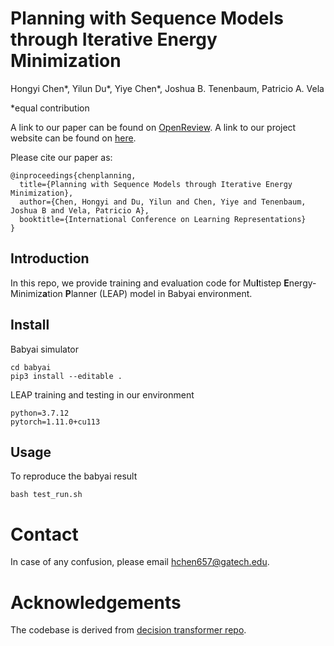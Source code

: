 # Planning with Sequence Models through Iterative Energy Minimization 

Hongyi Chen\*, Yilun Du\*, Yiye Chen\*, Joshua B. Tenenbaum, Patricio A. Vela

\*equal contribution

A link to our paper can be found on [OpenReview](https://openreview.net/forum?id=cVFD6qE8gnY).
A link to our project website can be found on [here](https://hychen-naza.github.io/projects/LEAP/index.html).

Please cite our paper as:

```
@inproceedings{chenplanning,
  title={Planning with Sequence Models through Iterative Energy Minimization},
  author={Chen, Hongyi and Du, Yilun and Chen, Yiye and Tenenbaum, Joshua B and Vela, Patricio A},
  booktitle={International Conference on Learning Representations}
}
```

## Introduction
In this repo, we provide training and evaluation code for Mu<strong>l</strong>tistep <strong>E</strong>nergy-Minimiz<strong>a</strong>tion <strong>P</strong>lanner (LEAP) model in Babyai environment.


## Install

Babyai simulator
```
cd babyai
pip3 install --editable .
```
LEAP training and testing in our environment
```
python=3.7.12
pytorch=1.11.0+cu113
```

## Usage
To reproduce the babyai result
```
bash test_run.sh
```

# Contact

In case of any confusion, please email hchen657@gatech.edu.

# Acknowledgements

The codebase is derived from [decision transformer repo](https://github.com/kzl/decision-transformer).
